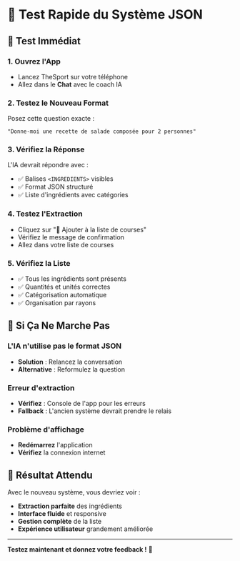 # 🧪 Test Rapide du Système JSON

## 🎯 Test Immédiat

### 1. Ouvrez l'App
- Lancez TheSport sur votre téléphone
- Allez dans le **Chat** avec le coach IA

### 2. Testez le Nouveau Format
Posez cette question exacte :
```
"Donne-moi une recette de salade composée pour 2 personnes"
```

### 3. Vérifiez la Réponse
L'IA devrait répondre avec :
- ✅ Balises `<INGREDIENTS>` visibles
- ✅ Format JSON structuré
- ✅ Liste d'ingrédients avec catégories

### 4. Testez l'Extraction
- Cliquez sur "🛒 Ajouter à la liste de courses"
- Vérifiez le message de confirmation
- Allez dans votre liste de courses

### 5. Vérifiez la Liste
- ✅ Tous les ingrédients sont présents
- ✅ Quantités et unités correctes
- ✅ Catégorisation automatique
- ✅ Organisation par rayons

## 🚨 Si Ça Ne Marche Pas

### L'IA n'utilise pas le format JSON
- **Solution** : Relancez la conversation
- **Alternative** : Reformulez la question

### Erreur d'extraction
- **Vérifiez** : Console de l'app pour les erreurs
- **Fallback** : L'ancien système devrait prendre le relais

### Problème d'affichage
- **Redémarrez** l'application
- **Vérifiez** la connexion internet

## 📱 Résultat Attendu

Avec le nouveau système, vous devriez voir :
- **Extraction parfaite** des ingrédients
- **Interface fluide** et responsive
- **Gestion complète** de la liste
- **Expérience utilisateur** grandement améliorée

---

**Testez maintenant et donnez votre feedback !** 🚀


